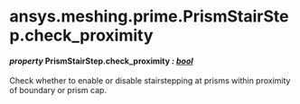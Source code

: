 # ansys.meshing.prime.PrismStairStep.check_proximity

#### *property* PrismStairStep.check_proximity *: [bool](https://docs.python.org/3.11/library/functions.html#bool)*

Check whether to enable or disable stairstepping at prisms within proximity of boundary or prism cap.

<!-- !! processed by numpydoc !! -->
